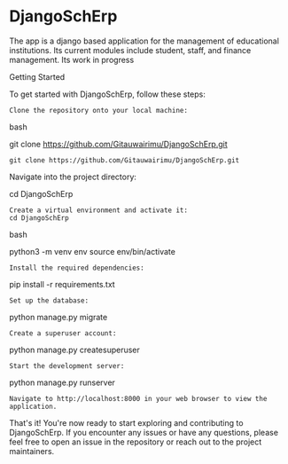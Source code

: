 # DjangoSchErp
The app is a django based application for the management of educational institutions.
Its current modules include student, staff, and finance management.
Its work in progress

Getting Started

To get started with DjangoSchErp, follow these steps:

    Clone the repository onto your local machine:

bash

git clone https://github.com/Gitauwairimu/DjangoSchErp.git

    git clone https://github.com/Gitauwairimu/DjangoSchErp.git

Navigate into the project directory:

cd DjangoSchErp

    Create a virtual environment and activate it:
    cd DjangoSchErp

bash

python3 -m venv env
source env/bin/activate

    Install the required dependencies:

pip install -r requirements.txt

    Set up the database:

python manage.py migrate

    Create a superuser account:

python manage.py createsuperuser

    Start the development server:

python manage.py runserver

    Navigate to http://localhost:8000 in your web browser to view the application.

That's it! You're now ready to start exploring and contributing to DjangoSchErp. If you encounter any issues or have any questions, please feel free to open an issue in the repository or reach out to the project maintainers.
